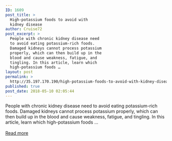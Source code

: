 ```yaml
---
ID: 1609
post_title: >
  High-potassium foods to avoid with
  kidney disease
author: Cruise72
post_excerpt: >
  People with chronic kidney disease need
  to avoid eating potassium-rich foods.
  Damaged kidneys cannot process potassium
  properly, which can then build up in the
  blood and cause weakness, fatigue, and
  tingling. In this article, learn which
  high-potassium foods …
layout: post
permalink: >
  http://35.197.170.190/high-potassium-foods-to-avoid-with-kidney-disease/
published: true
post_date: 2018-05-10 02:05:44
---
```

People with chronic kidney disease need to avoid eating potassium-rich foods. Damaged kidneys cannot process potassium properly, which can then build up in the blood and cause weakness, fatigue, and tingling. In this article, learn which high-potassium foods …<br/><br/><a style="white-space: nowrap" href="https://www.medicalnewstoday.com/articles/321750.php" class="button purchase" rel="nofollow noopener" target="_blank">Read more</a>